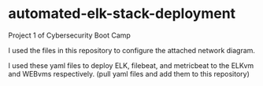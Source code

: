 # automated-elk-stack-deployment
Project 1 of Cybersecurity Boot Camp

I used the files in this repository to configure the attached network diagram.

I used these yaml files to deploy ELK, filebeat, and metricbeat to the ELKvm and WEBvms respectively.
(pull yaml files and add them to this repository)

